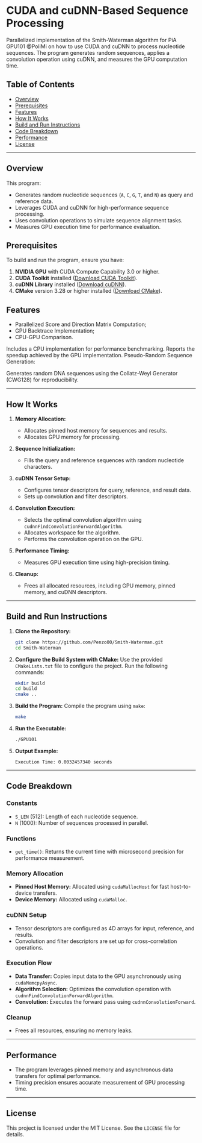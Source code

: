 # CUDA and cuDNN-Based Sequence Processing

Parallelized implementation of the Smith-Waterman algorithm for PiA GPU101 @PoliMi on how to use CUDA and cuDNN to process nucleotide sequences. The program generates random sequences, applies a convolution operation using cuDNN, and measures the GPU computation time.

## Table of Contents

- [Overview](#overview)
- [Prerequisites](#prerequisites)
- [Features](#features)
- [How It Works](#how-it-works)
- [Build and Run Instructions](#build-and-run-instructions)
- [Code Breakdown](#code-breakdown)
- [Performance](#performance)
- [License](#license)

---

## Overview

This program:
- Generates random nucleotide sequences (`A`, `C`, `G`, `T`, and `N`) as query and reference data.
- Leverages CUDA and cuDNN for high-performance sequence processing.
- Uses convolution operations to simulate sequence alignment tasks.
- Measures GPU execution time for performance evaluation.

## Prerequisites

To build and run the program, ensure you have:
1. **NVIDIA GPU** with CUDA Compute Capability 3.0 or higher.
2. **CUDA Toolkit** installed ([Download CUDA Toolkit](https://developer.nvidia.com/cuda-downloads)).
3. **cuDNN Library** installed ([Download cuDNN](https://developer.nvidia.com/cudnn)).
4. **CMake** version 3.28 or higher installed ([Download CMake](https://cmake.org/download/)).

## Features

- Parallelized Score and Direction Matrix Computation;
- GPU Backtrace Implementation;
- CPU-GPU Comparison.

Includes a CPU implementation for performance benchmarking.
Reports the speedup achieved by the GPU implementation.
Pseudo-Random Sequence Generation:

Generates random DNA sequences using the Collatz-Weyl Generator (CWG128) for reproducibility.

---

## How It Works

1. **Memory Allocation:**
   - Allocates pinned host memory for sequences and results.
   - Allocates GPU memory for processing.

2. **Sequence Initialization:**
   - Fills the query and reference sequences with random nucleotide characters.

3. **cuDNN Tensor Setup:**
   - Configures tensor descriptors for query, reference, and result data.
   - Sets up convolution and filter descriptors.

4. **Convolution Execution:**
   - Selects the optimal convolution algorithm using `cudnnFindConvolutionForwardAlgorithm`.
   - Allocates workspace for the algorithm.
   - Performs the convolution operation on the GPU.

5. **Performance Timing:**
   - Measures GPU execution time using high-precision timing.

6. **Cleanup:**
   - Frees all allocated resources, including GPU memory, pinned memory, and cuDNN descriptors.

---

## Build and Run Instructions

1. **Clone the Repository:**
   ```bash
   git clone https://github.com/Penzo00/Smith-Waterman.git
   cd Smith-Waterman
   ```

2. **Configure the Build System with CMake:**
   Use the provided `CMakeLists.txt` file to configure the project. Run the following commands:
   ```bash
   mkdir build
   cd build
   cmake ..
   ```

3. **Build the Program:**
   Compile the program using `make`:
   ```bash
   make
   ```

4. **Run the Executable:**
   ```bash
   ./GPU101
   ```

5. **Output Example:**
   ```plaintext
   Execution Time: 0.0032457340 seconds
   ```

---

## Code Breakdown

### Constants

- `S_LEN` (512): Length of each nucleotide sequence.
- `N` (1000): Number of sequences processed in parallel.

### Functions

- `get_time()`: Returns the current time with microsecond precision for performance measurement.

### Memory Allocation

- **Pinned Host Memory:** Allocated using `cudaMallocHost` for fast host-to-device transfers.
- **Device Memory:** Allocated using `cudaMalloc`.

### cuDNN Setup

- Tensor descriptors are configured as 4D arrays for input, reference, and results.
- Convolution and filter descriptors are set up for cross-correlation operations.

### Execution Flow

- **Data Transfer:** Copies input data to the GPU asynchronously using `cudaMemcpyAsync`.
- **Algorithm Selection:** Optimizes the convolution operation with `cudnnFindConvolutionForwardAlgorithm`.
- **Convolution:** Executes the forward pass using `cudnnConvolutionForward`.

### Cleanup

- Frees all resources, ensuring no memory leaks.

---

## Performance

- The program leverages pinned memory and asynchronous data transfers for optimal performance.
- Timing precision ensures accurate measurement of GPU processing time.

---

## License

This project is licensed under the MIT License. See the `LICENSE` file for details.
